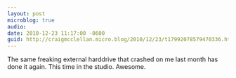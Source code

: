 ```yaml
---
layout: post
microblog: true
audio: 
date: 2010-12-23 11:17:00 -0600
guid: http://craigmcclellan.micro.blog/2010/12/23/t17992078579470336.html
---
```

The same freaking external harddrive that crashed on me last month has done it again.  This time in the studio.  Awesome.
